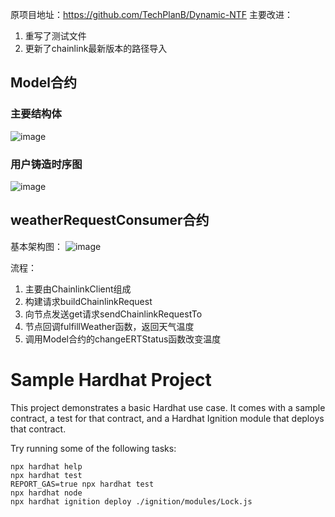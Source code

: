 原项目地址：https://github.com/TechPlanB/Dynamic-NTF
主要改进：
1. 重写了测试文件
2. 更新了chainlink最新版本的路径导入

## Model合约
### 主要结构体
![image](https://github.com/cxp-13/dynamic-nft/assets/84974164/e1e498e8-f9cd-4dd9-a3be-3c41fff22d1f)
### 用户铸造时序图
![image](https://github.com/cxp-13/dynamic-nft/assets/84974164/56b49b66-0a84-4792-a013-e8283a4abe24)
## weatherRequestConsumer合约
基本架构图：
![image](https://github.com/cxp-13/dynamic-nft/assets/84974164/939f229f-429b-4804-9954-44325fd915fe)

流程：
1. 主要由ChainlinkClient组成
2. 构建请求buildChainlinkRequest
3. 向节点发送get请求sendChainlinkRequestTo
4. 节点回调fulfillWeather函数，返回天气温度
5. 调用Model合约的changeERTStatus函数改变温度
# Sample Hardhat Project

This project demonstrates a basic Hardhat use case. It comes with a sample contract, a test for that contract, and a Hardhat Ignition module that deploys that contract.

Try running some of the following tasks:

```shell
npx hardhat help
npx hardhat test
REPORT_GAS=true npx hardhat test
npx hardhat node
npx hardhat ignition deploy ./ignition/modules/Lock.js
```
